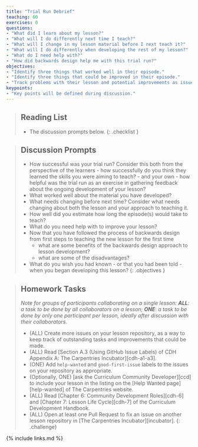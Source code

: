 ```yaml
---
title: "Trial Run Debrief"
teaching: 60
exercises: 0
questions:
- "What did I learn about my lesson?"
- "What will I do differently next time I teach?"
- "What will I change in my lesson material before I next teach it?"
- "What will I do differently when developing the rest of my lesson?"
- "What do I need help with?"
- "How did backwards design help me with this trial run?"
objectives:
- "Identify three things that worked well in their episode."
- "Identify three things that could be improved in their episode."
- "Track problems with their lesson and potential improvements as issues on their repository."
keypoints:
- "Key points will be defined during discussion."
---
```


> ## Reading List
>
> - The discussion prompts below.
{: .checklist }

> ## Discussion Prompts
>
> - How successful was your trial run?
>   Consider this both from the perspective of the learners -
>   how successfully do you think they learned the skills you were aiming to teach? -
>   and your own -
>   how helpful was the trial run as an exercise in gathering feedback about
>   the ongoing development of your lesson?
> - What worked well about the material you have developed?
> - What needs changing before next time?
>   Consider what needs changing about both the lesson and your approach to teaching it.
> - How well did you estimate how long the episode(s) would take to teach?
> - What do you need help with to improve your lesson?
> - Now that you have followed the process of backwards design from first steps
>   to teaching the new lesson for the first time
>   - what are some benefits of the backwards design approach to lesson development?
>   - what are some of the disadvantages?
> - What do you wish you had known - or that you had been told - when you began developing this lesson?
{: .objectives }

> ## Homework Tasks
>
> _Note for groups of participants collaborating on a single lesson:_
> _**ALL**: a task to be done by all collaborators on a lesson;_
> _**ONE**: a task to be done by only one participant per lesson,_
> _ideally after discussion with their collaborators._
>
> - (ALL) Create more issues on your lesson repository,
>   as a way to keep track of outstanding tasks and improvements that could be made.
> - (ALL) Read [Section A.3 (Using GitHub Issue Labels) of CDH Appendix A: The Carpentries Incubator][cdh-a1-a3].
> - (ONE) Add `help-wanted` and `good-first-issue` labels
>   to the issues on your repository as appropriate.
> - (Optionally, ONE) [ask the Curriculum Community Developer][ccd] to include
>   your lesson in the listing on the [Help Wanted page][help-wanted]
>   of The Carpentries website.
> - (ALL) Read [Chapter 6: Community Development Roles][cdh-6] and [Chapter 7: Lesson Life Cycle][cdh-7] of the Curriculum Development Handbook.
> - (ALL) Open at least one Pull Request to fix an issue on another lesson repository in
>   [The Carpentries Incubator][incubator].
{: .challenge}

{% include links.md %}
